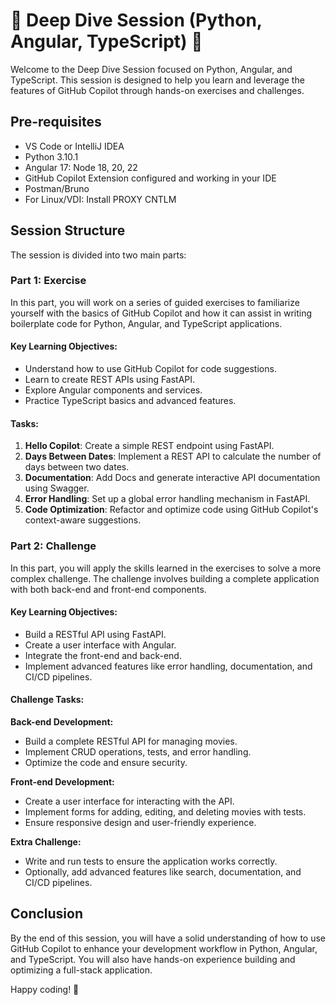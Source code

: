 # 🚀 Deep Dive Session (Python, Angular, TypeScript) 🚀

Welcome to the Deep Dive Session focused on Python, Angular, and TypeScript. This session is designed to help you learn and leverage the features of GitHub Copilot through hands-on exercises and challenges.

## Pre-requisites

- VS Code or IntelliJ IDEA
- Python 3.10.1
- Angular 17: Node 18, 20, 22
- GitHub Copilot Extension configured and working in your IDE
- Postman/Bruno
- For Linux/VDI: Install PROXY CNTLM

## Session Structure

The session is divided into two main parts:

### Part 1: Exercise

In this part, you will work on a series of guided exercises to familiarize yourself with the basics of GitHub Copilot and how it can assist in writing boilerplate code for Python, Angular, and TypeScript applications.

#### Key Learning Objectives:

- Understand how to use GitHub Copilot for code suggestions.
- Learn to create REST APIs using FastAPI.
- Explore Angular components and services.
- Practice TypeScript basics and advanced features.

#### Tasks:

1. **Hello Copilot**: Create a simple REST endpoint using FastAPI.
2. **Days Between Dates**: Implement a REST API to calculate the number of days between two dates.
3. **Documentation**: Add Docs and generate interactive API documentation using Swagger.
4. **Error Handling**: Set up a global error handling mechanism in FastAPI.
5. **Code Optimization**: Refactor and optimize code using GitHub Copilot's context-aware suggestions.

### Part 2: Challenge

In this part, you will apply the skills learned in the exercises to solve a more complex challenge. The challenge involves building a complete application with both back-end and front-end components.

#### Key Learning Objectives:

- Build a RESTful API using FastAPI.
- Create a user interface with Angular.
- Integrate the front-end and back-end.
- Implement advanced features like error handling, documentation, and CI/CD pipelines.

#### Challenge Tasks:

**Back-end Development:**

- Build a complete RESTful API for managing movies.
- Implement CRUD operations, tests, and error handling.
- Optimize the code and ensure security.

**Front-end Development:**

- Create a user interface for interacting with the API.
- Implement forms for adding, editing, and deleting movies with tests.
- Ensure responsive design and user-friendly experience.

**Extra Challenge:**

- Write and run tests to ensure the application works correctly.
- Optionally, add advanced features like search, documentation, and CI/CD pipelines.

## Conclusion

By the end of this session, you will have a solid understanding of how to use GitHub Copilot to enhance your development workflow in Python, Angular, and TypeScript. You will also have hands-on experience building and optimizing a full-stack application.

Happy coding! 🚀
